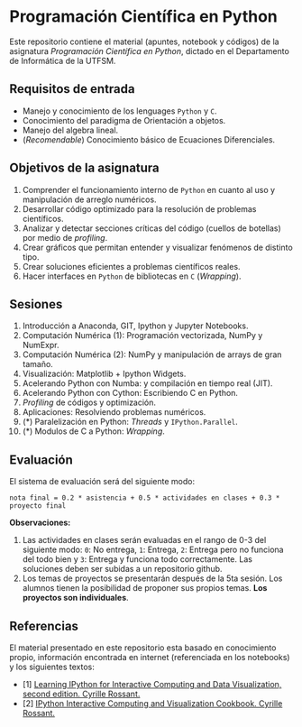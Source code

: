 # Programación Científica en Python

Este repositorio contiene el material (apuntes, notebook y códigos) de la asignatura _Programación Científica en Python_, dictado en el Departamento de Informática de la UTFSM.

## Requisitos de entrada
* Manejo y conocimiento de los lenguages `Python` y `C`.
* Conocimiento del paradigma de Orientación a objetos.
* Manejo del algebra lineal.
* (_Recomendable_) Conocimiento básico de Ecuaciones Diferenciales.

## Objetivos de la asignatura
1. Comprender el funcionamiento interno de `Python` en cuanto al uso y manipulación de arreglo numéricos.
2. Desarrollar código optimizado para la resolución de problemas científicos.
3. Analizar y detectar secciones críticas del código (cuellos de botellas) por medio de _profiling_.
4. Crear gráficos que permitan entender y visualizar fenómenos de distinto tipo.
5. Crear soluciones eficientes a problemas científicos reales.
6. Hacer interfaces en `Python` de bibliotecas en `C` (_Wrapping_).

## Sesiones
1. Introducción a Anaconda, GIT, Ipython y Jupyter Notebooks.
2. Computación Numérica (1): Programación vectorizada, NumPy y NumExpr.
3. Computación Numérica (2): NumPy y manipulación de arrays de gran tamaño.
4. Visualización: Matplotlib + Ipython Widgets.
5. Acelerando Python con Numba: y compilación en tiempo real (JIT). 
6. Acelerando Python con Cython: Escribiendo C en Python. 
7. _Profiling_ de códigos y optimización.
8. Aplicaciones: Resolviendo problemas numéricos.
9. (*) Paralelización en Python: _Threads_ y `IPython.Parallel`.  
10. (*) Modulos de C a Python: _Wrapping_.

## Evaluación
 
El sistema de evaluación será del siguiente modo: 

`nota final = 0.2 * asistencia + 0.5 * actividades en clases + 0.3 * proyecto final`

__Observaciones:__
1. Las actividades en clases serán evaluadas en el rango de 0-3 del siguiente modo: `0`: No entrega, `1`: Entrega, `2`: Entrega pero no funciona del todo bien y `3`: Entrega y funciona todo correctamente. Las soluciones deben ser subidas a un repositorio github.
2. Los temas de proyectos se presentarán después de la 5ta sesión. Los alumnos tienen la posibilidad de proponer sus propios temas. __Los proyectos son individuales__.


## Referencias
El material presentado en este repositorio esta basado en conocimiento propio, información encontrada en internet (referenciada en los notebooks) y los siguientes textos:

* [1] [Learning IPython for Interactive Computing and Data Visualization, second edition. Cyrille Rossant.](https://www.packtpub.com/big-data-and-business-intelligence/learning-ipython-interactive-computing-and-data-visualization-sec)
* [2] [IPython Interactive Computing and Visualization Cookbook. Cyrille Rossant.](https://www.packtpub.com/big-data-and-business-intelligence/ipython-interactive-computing-and-visualization-cookbook)
